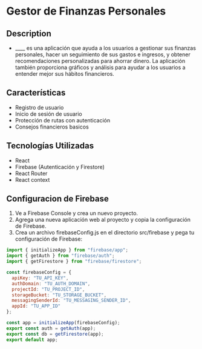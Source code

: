 # Gestor de Finanzas Personales

## Description

- ____ es una aplicación que ayuda a los usuarios a gestionar sus finanzas personales, hacer un seguimiento de sus gastos e ingresos, y obtener recomendaciones personalizadas para ahorrar dinero. La aplicación también proporciona gráficos y análisis para ayudar a los usuarios a entender mejor sus hábitos financieros.



## Características

- Registro de usuario
- Inicio de sesión de usuario
- Protección de rutas con autenticación
- Consejos financieros basicos

## Tecnologías Utilizadas

- React
- Firebase (Autenticación y Firestore)
- React Router
- React context

##  Configuracion de Firebase

1. Ve a Firebase Console y crea un nuevo proyecto.
2. Agrega una nueva aplicación web al proyecto y copia la configuración de Firebase.
3. Crea un archivo firebaseConfig.js en el directorio src/firebase y pega tu configuración de Firebase:

```js
import { initializeApp } from "firebase/app";
import { getAuth } from "firebase/auth";
import { getFirestore } from "firebase/firestore";

const firebaseConfig = {
  apiKey: "TU_API_KEY",
  authDomain: "TU_AUTH_DOMAIN",
  projectId: "TU_PROJECT_ID",
  storageBucket: "TU_STORAGE_BUCKET",
  messagingSenderId: "TU_MESSAGING_SENDER_ID",
  appId: "TU_APP_ID"
};

const app = initializeApp(firebaseConfig);
export const auth = getAuth(app);
export const db = getFirestore(app);
export default app;
```

<br>
